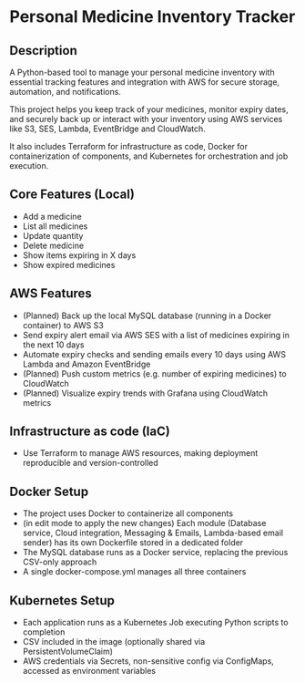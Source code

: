 # Personal Medicine Inventory Tracker

## Description

A Python-based tool to manage your personal medicine inventory with essential tracking features and integration with AWS for secure storage, automation, and notifications.

This project helps you keep track of your medicines, monitor expiry dates, and securely back up or interact with your inventory using AWS services like S3, SES, Lambda, EventBridge and CloudWatch.

It also includes Terraform for infrastructure as code, Docker for containerization of components, and Kubernetes for orchestration and job execution.


## Core Features (Local)
- Add a medicine  
- List all medicines  
- Update quantity  
- Delete medicine  
- Show items expiring in X days  
- Show expired medicines  

## AWS Features
- (Planned) Back up the local MySQL database (running in a Docker container) to AWS S3 
- Send expiry alert email via AWS SES with a list of medicines expiring in the next 10 days
- Automate expiry checks and sending emails every 10 days using AWS Lambda and Amazon EventBridge 
- (Planned) Push custom metrics (e.g. number of expiring medicines) to CloudWatch
- (Planned) Visualize expiry trends with Grafana using CloudWatch metrics

## Infrastructure as code (IaC)
- Use Terraform to manage AWS resources, making deployment reproducible and version-controlled

## Docker Setup
- The project uses Docker to containerize all components
- (in edit mode to apply the new changes) Each module (Database service, Cloud integration, Messaging & Emails, Lambda-based email sender) has its own Dockerfile stored in a dedicated folder
- The MySQL database runs as a Docker service, replacing the previous CSV-only approach
- A single docker-compose.yml manages all three containers

## Kubernetes Setup
- Each application runs as a Kubernetes Job executing Python scripts to completion
- CSV included in the image (optionally shared via PersistentVolumeClaim)
- AWS credentials via Secrets, non-sensitive config via ConfigMaps, accessed as environment variables



